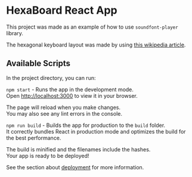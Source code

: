 # HexaBoard React App

This project was made as an example of how to use `soundfont-player` library.

The hexagonal keyboard layout was made by using [this wikipedia article](https://en.wikipedia.org/wiki/Harmonic_table_note_layout).

## Available Scripts

In the project directory, you can run:

`npm start` - Runs the app in the development mode.\
Open [http://localhost:3000](http://localhost:3000)
to view it in your browser.

The page will reload when you make changes.\
You may also see any lint errors in the console.

`npm run build` - Builds the app for production to the `build` folder.\
It correctly bundles React in production mode and optimizes the build for the best performance.

The build is minified and the filenames include the hashes.\
Your app is ready to be deployed!

See the section about [deployment](https://facebook.github.io/create-react-app/docs/deployment) for more information.
